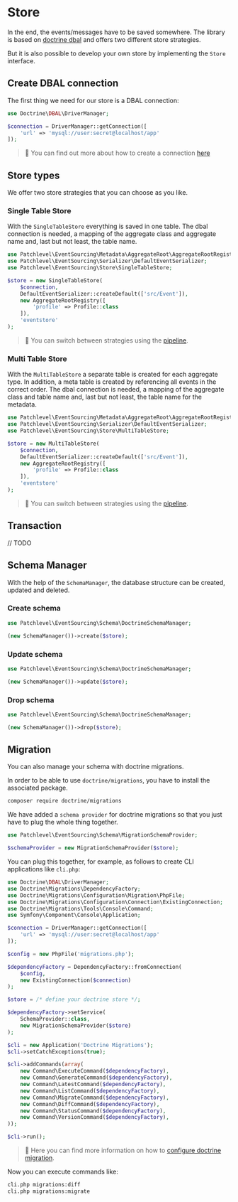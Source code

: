 # Store

In the end, the events/messages have to be saved somewhere. 
The library is based on [doctrine dbal](https://www.doctrine-project.org/projects/dbal.html) 
and offers two different store strategies.

But it is also possible to develop your own store by implementing the `Store` interface.

## Create DBAL connection

The first thing we need for our store is a DBAL connection:

```php
use Doctrine\DBAL\DriverManager;

$connection = DriverManager::getConnection([
    'url' => 'mysql://user:secret@localhost/app'
]);
```

> :book: You can find out more about how to create a connection 
> [here](https://www.doctrine-project.org/projects/doctrine-dbal/en/latest/reference/configuration.html)

## Store types

We offer two store strategies that you can choose as you like.

### Single Table Store

With the `SingleTableStore` everything is saved in one table. 
The dbal connection is needed, a mapping of the aggregate class and aggregate name 
and, last but not least, the table name.

```php
use Patchlevel\EventSourcing\Metadata\AggregateRoot\AggregateRootRegistry;
use Patchlevel\EventSourcing\Serializer\DefaultEventSerializer;
use Patchlevel\EventSourcing\Store\SingleTableStore;

$store = new SingleTableStore(
    $connection,
    DefaultEventSerializer::createDefault(['src/Event']),
    new AggregateRootRegistry([
        'profile' => Profile::class
    ]),
    'eventstore'
);
```

> :book: You can switch between strategies using the [pipeline](./pipeline.md).

### Multi Table Store

With the `MultiTableStore` a separate table is created for each aggregate type. 
In addition, a meta table is created by referencing all events in the correct order. 
The dbal connection is needed, a mapping of the aggregate class and table name 
and, last but not least, the table name for the metadata.

```php
use Patchlevel\EventSourcing\Metadata\AggregateRoot\AggregateRootRegistry;
use Patchlevel\EventSourcing\Serializer\DefaultEventSerializer;
use Patchlevel\EventSourcing\Store\MultiTableStore;

$store = new MultiTableStore(
    $connection,
    DefaultEventSerializer::createDefault(['src/Event']),
    new AggregateRootRegistry([
        'profile' => Profile::class
    ]),
    'eventstore'
);
```

> :book: You can switch between strategies using the [pipeline](./pipeline.md).

## Transaction

// TODO

## Schema Manager

With the help of the `SchemaManager`, the database structure can be created, updated and deleted.

### Create schema

```php
use Patchlevel\EventSourcing\Schema\DoctrineSchemaManager;

(new SchemaManager())->create($store);
```

### Update schema

```php
use Patchlevel\EventSourcing\Schema\DoctrineSchemaManager;

(new SchemaManager())->update($store);
```

### Drop schema

```php
use Patchlevel\EventSourcing\Schema\DoctrineSchemaManager;

(new SchemaManager())->drop($store);
```

## Migration

You can also manage your schema with doctrine migrations. 

In order to be able to use `doctrine/migrations`, 
you have to install the associated package.

```bash
composer require doctrine/migrations
```

We have added a `schema provider` for doctrine migrations 
so that you just have to plug the whole thing together.

```php
use Patchlevel\EventSourcing\Schema\MigrationSchemaProvider;

$schemaProvider = new MigrationSchemaProvider($store);
```

You can plug this together, for example, as follows to create CLI applications like `cli.php`:

```php
use Doctrine\DBAL\DriverManager;
use Doctrine\Migrations\DependencyFactory;
use Doctrine\Migrations\Configuration\Migration\PhpFile;
use Doctrine\Migrations\Configuration\Connection\ExistingConnection;
use Doctrine\Migrations\Tools\Console\Command;
use Symfony\Component\Console\Application;

$connection = DriverManager::getConnection([
    'url' => 'mysql://user:secret@localhost/app'
]);

$config = new PhpFile('migrations.php');

$dependencyFactory = DependencyFactory::fromConnection(
    $config, 
    new ExistingConnection($connection)
);

$store = /* define your doctrine store */;

$dependencyFactory->setService(
    SchemaProvider::class, 
    new MigrationSchemaProvider($store)
);

$cli = new Application('Doctrine Migrations');
$cli->setCatchExceptions(true);

$cli->addCommands(array(
    new Command\ExecuteCommand($dependencyFactory),
    new Command\GenerateCommand($dependencyFactory),
    new Command\LatestCommand($dependencyFactory),
    new Command\ListCommand($dependencyFactory),
    new Command\MigrateCommand($dependencyFactory),
    new Command\DiffCommand($dependencyFactory),
    new Command\StatusCommand($dependencyFactory),
    new Command\VersionCommand($dependencyFactory),
));

$cli->run();
```

> :book: Here you can find more information on how to 
> [configure doctrine migration](https://www.doctrine-project.org/projects/doctrine-migrations/en/3.3/reference/custom-configuration.html).

Now you can execute commands like:

```bash
cli.php migrations:diff
cli.php migrations:migrate
```